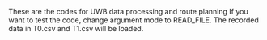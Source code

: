 These are the codes for UWB data processing and route planning
If you want to test the code, change argument mode to READ_FILE. The recorded data in T0.csv and T1.csv will be loaded.
